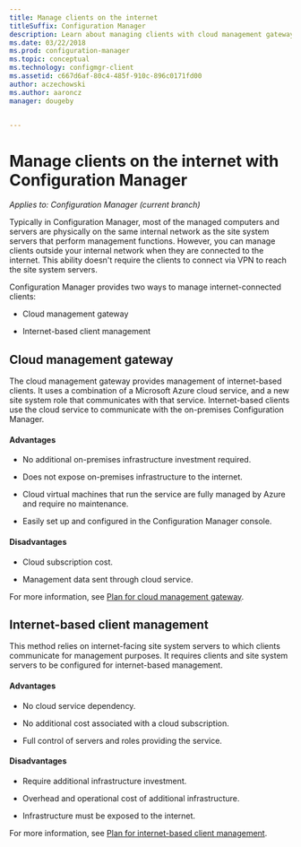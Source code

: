 ```yaml
---
title: Manage clients on the internet
titleSuffix: Configuration Manager
description: Learn about managing clients with cloud management gateway and internet-based client management in Configuration Manager.
ms.date: 03/22/2018
ms.prod: configuration-manager
ms.topic: conceptual
ms.technology: configmgr-client
ms.assetid: c667d6af-80c4-485f-910c-896c0171fd00
author: aczechowski
ms.author: aaroncz
manager: dougeby


---
```


# Manage clients on the internet with Configuration Manager

*Applies to: Configuration Manager (current branch)*

Typically in Configuration Manager, most of the managed computers and servers are physically on the same internal network as the site system servers that perform management functions. However, you can manage clients outside your internal network when they are connected to the internet. This ability doesn't require the clients to connect via VPN to reach the site system servers.

Configuration Manager provides two ways to manage internet-connected clients:

-   Cloud management gateway

-   Internet-based client management


## Cloud management gateway

The cloud management gateway provides management of internet-based clients. It uses a combination of a Microsoft Azure cloud service, and a new site system role that communicates with that service. Internet-based clients use the cloud service to communicate with the on-premises Configuration Manager.

#### Advantages  

-   No additional on-premises infrastructure investment required.  

-   Does not expose on-premises infrastructure to the internet.  

-   Cloud virtual machines that run the service are fully managed by Azure and require no maintenance.  

-   Easily set up and configured in the Configuration Manager console.  

#### Disadvantages  

-   Cloud subscription cost.  

-   Management data sent through cloud service.  

For more information, see [Plan for cloud management gateway](cmg/plan-cloud-management-gateway.md).  



## Internet-based client management

This method relies on internet-facing site system servers to which clients communicate for management purposes. It requires clients and site system servers to be configured for internet-based management.

#### Advantages  

-   No cloud service dependency.  

-   No additional cost associated with a cloud subscription.  

-   Full control of servers and roles providing the service.  

#### Disadvantages  

-   Require additional infrastructure investment.  

-   Overhead and operational cost of additional infrastructure.  

-   Infrastructure must be exposed to the internet.  

For more information, see [Plan for internet-based client management](plan-internet-based-client-management.md).  
